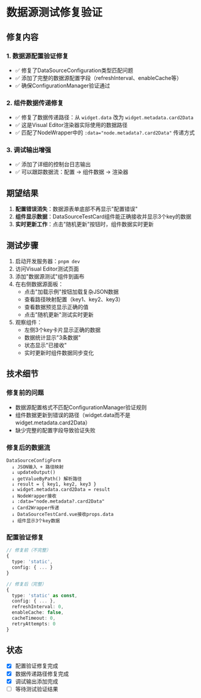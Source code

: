 # 数据源测试修复验证

## 修复内容

### 1. 数据源配置验证修复
- ✅ 修复了DataSourceConfiguration类型匹配问题
- ✅ 添加了完整的数据源配置字段（refreshInterval、enableCache等）
- ✅ 确保ConfigurationManager验证通过

### 2. 组件数据传递修复
- ✅ 修复了数据传递路径：从 `widget.data` 改为 `widget.metadata.card2Data`
- ✅ 这是Visual Editor渲染器实际使用的数据路径
- ✅ 匹配了NodeWrapper中的 `:data="node.metadata?.card2Data"` 传递方式

### 3. 调试输出增强
- ✅ 添加了详细的控制台日志输出
- ✅ 可以跟踪数据流：配置 → 组件数据 → 渲染器

## 期望结果

1. **配置错误消失**：数据源表单底部不再显示"配置错误"
2. **组件显示数据**：DataSourceTestCard组件能正确接收并显示3个key的数据
3. **实时更新工作**：点击"随机更新"按钮时，组件数据实时更新

## 测试步骤

1. 启动开发服务器：`pnpm dev`
2. 访问Visual Editor测试页面
3. 添加"数据源测试"组件到画布
4. 在右侧数据源面板：
   - 点击"加载示例"按钮加载复杂JSON数据
   - 查看路径映射配置（key1、key2、key3）
   - 查看数据预览显示正确的值
   - 点击"随机更新"测试实时更新
5. 观察组件：
   - 左侧3个key卡片显示正确的数据
   - 数据统计显示"3条数据"
   - 状态显示"已接收"
   - 实时更新时组件数据同步变化

## 技术细节

### 修复前的问题
- 数据源配置格式不匹配ConfigurationManager验证规则
- 组件数据更新到错误的路径（widget.data而不是widget.metadata.card2Data）
- 缺少完整的配置字段导致验证失败

### 修复后的数据流
```
DataSourceConfigForm 
  ↓ JSON输入 + 路径映射
  ↓ updateOutput()
  ↓ getValueByPath() 解析路径
  ↓ result = { key1, key2, key3 }
  ↓ widget.metadata.card2Data = result
  ↓ NodeWrapper接收
  ↓ :data="node.metadata?.card2Data"
  ↓ Card2Wrapper传递
  ↓ DataSourceTestCard.vue接收props.data
  ↓ 组件显示3个key数据
```

### 配置验证修复
```typescript
// 修复前（不完整）
{
  type: 'static',
  config: { ... }
}

// 修复后（完整）
{
  type: 'static' as const,
  config: { ... },
  refreshInterval: 0,
  enableCache: false,
  cacheTimeout: 0,
  retryAttempts: 0
}
```

## 状态
- [x] 配置验证修复完成
- [x] 数据传递路径修复完成  
- [x] 调试输出添加完成
- [ ] 等待测试验证结果